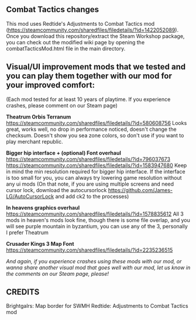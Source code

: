 ## Combat Tactics changes
This mod uses Redtide's Adjustments to Combat Tactics mod (https://steamcommunity.com/sharedfiles/filedetails/?id=1422052089). Once you download this repository/extract the Steam Workshop package, you can check out the modified wiki page by opening the combatTacticsMod.html file in the main directory.

## Visual/UI improvement mods that we tested and you can play them together with our mod for your improved comfort:

(Each mod tested for at least 10 years of playtime. If you experience crashes, please comment on our Steam page)

**Theatrum Orbis Terranum**
https://steamcommunity.com/sharedfiles/filedetails/?id=580608756
Looks great, works well, no drop in performance noticed, doesn't change the checksum. Doesn't show you sea zone colors, so don't use if you want to play merchant republic. 

**Bigger hip interface + (optional) Font overhaul** https://steamcommunity.com/sharedfiles/filedetails/?id=796037673 https://steamcommunity.com/sharedfiles/filedetails/?id=1583947680
Keep in mind the min resolution required for bigger hip interface. If the interface is too small for you, you can always try lowering game resolution without any ui mods
(On that note, if you are using multiple screens and need cursor lock, download the autocursorlock https://github.com/James-LG/AutoCursorLock and add ck2 to the processes)

**In heavens graphics overhaul**
https://steamcommunity.com/sharedfiles/filedetails/?id=1578835612
All 3 mods in heaven's mods look fine, though there is some file overlap, and you will see purple mountain in byzantium, you can use any of the 3, personally I prefer Theatrum

**Crusader Kings 3 Map Font**
https://steamcommunity.com/sharedfiles/filedetails/?id=2235236515

*And again, if you experience crashes using these mods with our mod, or wanna share another visual mod that goes well with our mod, let us know in the comments on our Steam page, please!*

## CREDITS

Brightgalrs: Map border for SWMH
Redtide: Adjustments to Combat Tactics mod
